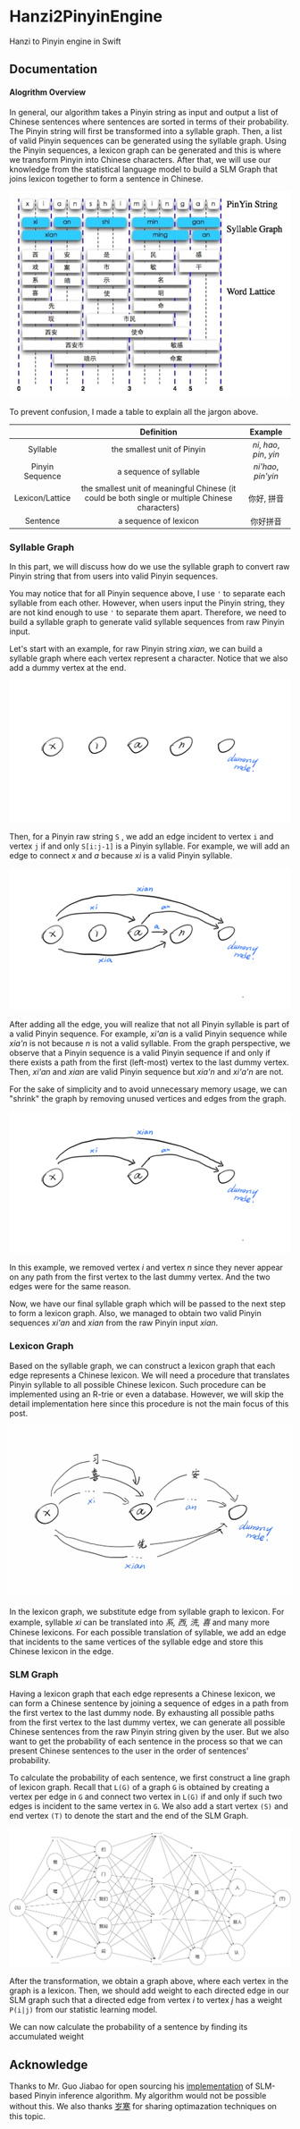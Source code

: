 # Hanzi2PinyinEngine
Hanzi to Pinyin engine in Swift

## Documentation

#### Alogrithm Overview

In general, our algorithm takes a Pinyin string as input and output a list of Chinese sentences where sentences are sorted in terms of their probability. The Pinyin string will first be transformed into a syllable graph. Then, a list of valid Pinyin sequences can be generated using the syllable graph. Using the Pinyin sequences, a lexicon graph can be generated and this is where we transform Pinyin into Chinese characters. After that, we will use our knowledge from the statistical language model to build a SLM Graph that joins lexicon together to form a sentence in Chinese.

![](https://github.com/Olament/Hanzi2PinyinEngine/blob/master/imgs/algorithm_overview.jpg)

To prevent confusion, I made a table to explain all the jargon above.

|                 |                          Definition                          |          Example          |
| :-------------: | :----------------------------------------------------------: | :-----------------------: |
|    Syllable     |                 the smallest unit of Pinyin                  | *ni*, *hao*, *pin*, *yin* |
| Pinyin Sequence |                    a sequence of syllable                    |    *ni'hao*, *pin'yin*    |
| Lexicon/Lattice | the smallest unit of meaningful Chinese (it could be both single or multiple Chinese characters) |        你好, 拼音         |
|    Sentence     |                    a sequence of lexicon                     |         你好拼音          |

### Syllable Graph

In this part, we will discuss how do we use the syllable graph to convert raw Pinyin string that from users into valid Pinyin sequences.

You may notice that for all Pinyin sequence above, I use ``'`` to separate each syllable from each other. However, when users input the Pinyin string, they are not kind enough to use ```'``` to separate them apart. Therefore, we need to build a syllable graph to generate valid syllable sequences from raw Pinyin input.

Let's start with an example, for raw Pinyin string *xian*, we can build a syllable graph where each vertex represent a character. Notice that we also add a dummy vertex at the end.

![](https://github.com/Olament/Hanzi2PinyinEngine/blob/master/imgs/syllable_graph_1.jpg)

Then, for a Pinyin raw string ```S``` , we add an edge incident to vertex ```i``` and vertex ```j``` if and only ```S[i:j-1]``` is a Pinyin syllable. For example, we will add an edge to connect *x* and *a* because *xi* is a valid Pinyin syllable. 

![](https://github.com/Olament/Hanzi2PinyinEngine/blob/master/imgs/syllable_graph_2.jpg)

After adding all the edge, you will realize that not all Pinyin syllable is part of a valid Pinyin sequence. For example, *xi'an* is a valid Pinyin sequence while *xia'n* is not because *n* is not a valid syllable. From the graph perspective, we observe that a Pinyin sequence is a valid Pinyin sequence if and only if there exists a path from the first (left-most) vertex to the last dummy vertex. Then, *xi'an* and *xian* are valid Pinyin sequence but *xia'n* and *xi'a'n* are not. 

For the sake of simplicity and to avoid unnecessary memory usage, we can "shrink" the graph by removing unused vertices and edges from the graph.

![](https://github.com/Olament/Hanzi2PinyinEngine/blob/master/imgs/syllable_graph_3.jpg)

In this example, we removed vertex *i* and vertex *n* since they never appear on any path from the first vertex to the last dummy vertex. And the two edges were for the same reason.

Now, we have our final syllable graph which will be passed to the next step to form a  lexicon graph. Also, we managed to obtain two valid Pinyin sequences *xi'an* and *xian* from the raw Pinyin input *xian*.

### Lexicon Graph

Based on the syllable graph, we can construct a lexicon graph that each edge represents a Chinese lexicon. We will need a procedure that translates Pinyin syllable to all possible Chinese lexicon. Such procedure can be implemented using an R-trie or even a database. However, we will skip the detail implementation here since this procedure is not the main focus of this post.

![](https://github.com/Olament/Hanzi2PinyinEngine/blob/master/imgs/lexicon_graph_1.jpg)

In the lexicon graph, we substitute edge from syllable graph to lexicon. For example, syllable *xi* can be translated into *系, 西, 洗, 喜* and many more Chinese lexicons. For each possible translation of syllable, we add an edge that incidents to the same vertices of the syllable edge and store this Chinese lexicon in the edge.

### SLM Graph

Having a lexicon graph that each edge represents a Chinese lexicon, we can form a Chinese sentence by joining a sequence of edges in a path from the first vertex to the last dummy node. By exhausting all possible paths from the first vertex to the last dummy vertex, we can generate all possible Chinese sentences from the raw Pinyin string given by the user. But we also want to get the probability of each sentence in the process so that we can present Chinese sentences to the user in the order of sentences' probability. 

To calculate the probability of each sentence, we first construct a line graph of lexicon graph. Recall that ```L(G)``` of a graph ```G``` is obtained by creating a vertex per edge in ```G``` and connect two vertex in ```L(G)``` if and only if such two edges is incident to the same vertex in ```G```. We also add a start vertex ```(S)``` and end vertex ```(T)``` to denote the start and the end of the SLM Graph.

![](https://github.com/Olament/Hanzi2PinyinEngine/blob/master/imgs/slm_graph_1.jpg)

After the transformation, we obtain a graph above, where each vertex in the graph is a lexicon. Then, we should add weight to each directed edge in our SLM graph such that a directed edge from vertex $i$ to vertex $j$ has a weight ```P(i|j)``` from our statistic learning model.

We can now calculate the probability of a sentence by finding its accumulated weight

## Acknowledge
Thanks to Mr. Guo Jiabao for open sourcing his [implementation](https://www.byvoid.com/zht/blog/slm_based_pinyin_ime) of SLM-based Pinyin inference algorithm. My algorithm would not be possible without this. We also thanks [岁寒](https://zhuanlan.zhihu.com/p/28332648) for sharing optimazation techniques on this topic.
